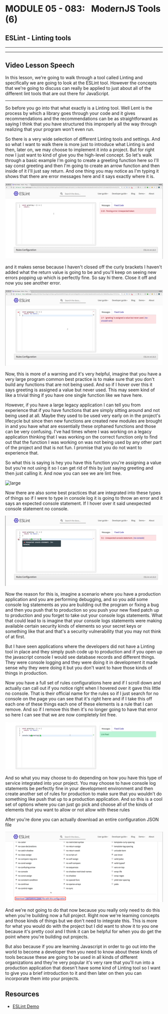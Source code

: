# MODULE 05 - 083:   ModernJS Tools (6)

## ESLint - Linting tools

---

---

## Video Lesson Speech

In this lesson, we're going to walk through a tool called Linting and 
specifically we are going to look at the ESLint tool. However the 
concepts that we're going to discuss can really be applied to just about
 all of the different lint tools that are out there for JavaScript.

****

So before you go into that what exactly is a Linting tool. Well Lent is the process by which a library goes through your code and it gives recommendations and the recommendations can be as straightforward as saying I think that you have structured this improperly all the way through realizing that your program won't even run. 

So there is a very wide selection of different Linting tools and settings. And so what I want to walk there is more just to introduce what Linting is and then, later on, we may choose to implement it into a project. But for right now I just want to kind of give you the high-level concept. So let's walk through a basic example I'm going to create a greeting function here so I'll say const greeting and then I'm going to create an arrow function and then inside of it I'll just say return. And one thing you may notice as I'm typing it shows that there are error messages here and it says exactly where it is.

![large](./05-083_IMG1.png)

and it makes sense because I haven't closed off the curly brackets I haven't added what the return value is going to be and you'll keep on seeing new errors popping up which is perfectly fine. So say hi there. Close it off and now you see another error.

![large](./05-083_IMG2.png)

Now, this is more of a warning and it's very helpful, imagine that you have a very large program common best practice is to make sure that you don't build any functions that are not being used. And so if I hover over this it says greeting is assigned a value but never used. This may seem kind of like a trivial thing if you have one single function like we have here. 

However, if you have a large legacy application I can tell you from experience that if you have functions that are simply sitting around and not being used at all. Maybe they used to be used very early on in the project's lifecycle but since then new functions are created new modules are brought in and you have what are essentially these orphaned functions and those can be very confusing. I've had times where I was working on a legacy application thinking that I was working on the correct function only to find out that the function I was working on was not being used by any other part of the project and that is not fun. I promise that you do not want to experience that. 

So what this is saying is hey you have this function you're assigning a value but you're not using it so I can get rid of this by just saying greeting and then just calling it. And now you can see we are lint free. 

![large](https://s3-us-west-2.amazonaws.com/devcamp-pictures/Modern+JavaScript/Modern+JavaScript+Tools/Overview+of+JavaScript+Lint+Tools+%23+1456/image3.png)

Now there are also some best practices that are integrated into these types of things so if I were to type in console log it is going to throw an error and it says an expected console statement. If I hover over it said unexpected console statement no console. 

![large](./05-083_IMG4.png)

Now the reason for this is, imagine a scenario where you have a production application and you are performing debugging, and so you add some console log statements as you are building out the program or fixing a bug and then you push that to production so you push your new fixed patch up to production and you forget to take out your console logs statements. What that could lead to is imagine that your console logs statements were making available certain security kinds of elements so your secret keys or something like that and that's a security vulnerability that you may not think of at first. 

But I have seen applications where the developers did not have a Linting tool in place and they simply push code up to production and if you open up the javascript console I would see database records and different things. They were console logging and they were doing it in development it made sense why they were doing it but you don't want to have those kinds of things in production. 

Now you have a full set of rules configurations here and if I scroll down and actually can call out if you notice right when I hovered over it gave this little no console. That is their official name for the rules so if I just search for no console on the page you can see that it's right here and if I take this off each one of these things each one of these elements is a rule that I can remove. And so if I remove this then it's no longer going to have that error so here I can see that we are now completely lint free.

![large](./05-083_IMG5.png)

And so what you may choose to do depending on how you have this type of service integrated into your project. You may choose to have console log statements be perfectly fine in your development environment and then create another set of rules for production to make sure that you wouldn't do something like push that up to a production application. And so this is a cool set of options where you can just go pick and choose all of the kinds of elements that you want to allow or not allow with these rules 

After you're done you can actually download an entire configuration JSON file 

![large](./05-083_IMG6.png)

And we're not going to do that now because you really only need to do this when you're building now a full project. Right now we're learning concepts and those kinds of things but we don't need to integrate this. This is more for what you would do with the project but I did want to show it to you one because it's pretty cool and I think it can be helpful for when you do get the point where you're building out projects. 

But also because if you are learning Javascript in order to go out into the world to become a developer then you need to know about these kinds of tools because these are going to be used in all kinds of different organizations and they're very popular it's very rare that you'll run into a production application that doesn't have some kind of Linting tool so I want to give you a brief introduction to it and then later on then you can incorporate them into your projects.

## Resources

- [ESLint Demo](https://eslint.org/demo/)
